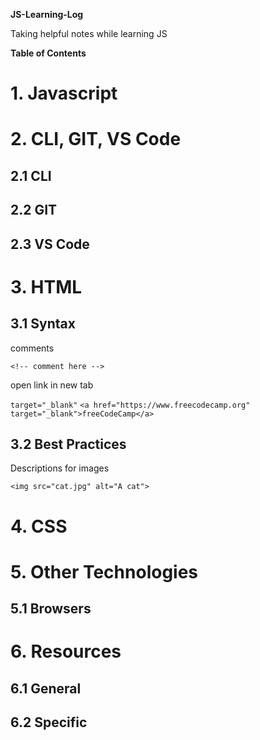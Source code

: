 **JS-Learning-Log**

Taking helpful notes while learning JS

**Table of Contents**

# 1. Javascript

# 2. CLI, GIT, VS Code

## 2.1 CLI

## 2.2 GIT

## 2.3 VS Code

# 3. HTML

## 3.1 Syntax

comments

`<!-- comment here -->`

open link in new tab

`target="_blank"`
`<a href="https://www.freecodecamp.org" target="_blank">freeCodeCamp</a>`

## 3.2 Best Practices

Descriptions for images

`<img src="cat.jpg" alt="A cat">`

# 4. CSS

# 5. Other Technologies

## 5.1 Browsers

# 6. Resources

## 6.1 General

## 6.2 Specific
